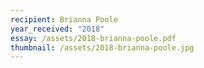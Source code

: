 ```yaml
---
recipient: Brianna Poole
year_received: "2018"
essay: /assets/2018-brianna-poole.pdf
thumbnail: /assets/2018-brianna-poole.jpg
---
```

